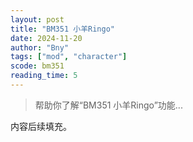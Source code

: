 ```yaml
---
layout: post
title: "BM351 小羊Ringo"
date: 2024-11-20
author: "Bny"
tags: ["mod", "character"]
scode: bm351
reading_time: 5
---
```


> 帮助你了解“BM351 小羊Ringo”功能...

内容后续填充。
